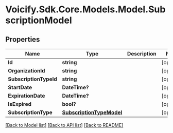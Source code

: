 # Voicify.Sdk.Core.Models.Model.SubscriptionModel
## Properties

Name | Type | Description | Notes
------------ | ------------- | ------------- | -------------
**Id** | **string** |  | [optional] 
**OrganizationId** | **string** |  | [optional] 
**SubscriptionTypeId** | **string** |  | [optional] 
**StartDate** | **DateTime?** |  | [optional] 
**ExpirationDate** | **DateTime?** |  | [optional] 
**IsExpired** | **bool?** |  | [optional] 
**SubscriptionType** | [**SubscriptionTypeModel**](SubscriptionTypeModel.md) |  | [optional] 

[[Back to Model list]](../README.md#documentation-for-models) [[Back to API list]](../README.md#documentation-for-api-endpoints) [[Back to README]](../README.md)

